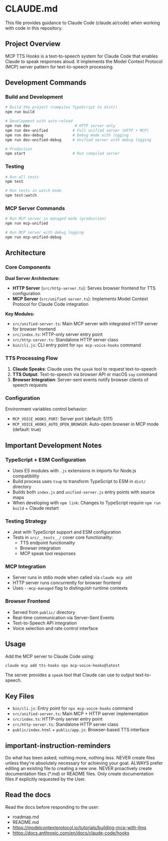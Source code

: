 # CLAUDE.md

This file provides guidance to Claude Code (claude.ai/code) when working with code in this repository.

## Project Overview

MCP TTS Hooks is a text-to-speech system for Claude Code that enables Claude to speak responses aloud. It implements the Model Context Protocol (MCP) server pattern for text-to-speech processing.

## Development Commands

### Build and Development
```bash
# Build the project (compiles TypeScript to dist/)
npm run build

# Development with auto-reload
npm run dev                    # HTTP server only
npm run dev-unified           # Full unified server (HTTP + MCP)
npm run dev-debug             # Debug mode with logging
npm run dev-unified-debug     # Unified server with debug logging

# Production
npm start                     # Run compiled server
```

### Testing
```bash
# Run all tests
npm test

# Run tests in watch mode
npm test:watch
```

### MCP Server Commands
```bash
# Run MCP server in managed mode (production)
npm run mcp-unified

# Run MCP server with debug logging
npm run mcp-unified-debug
```

## Architecture

### Core Components

**Dual Server Architecture:**
- **HTTP Server** (`src/http-server.ts`): Serves browser frontend for TTS configuration
- **MCP Server** (`src/unified-server.ts`): Implements Model Context Protocol for Claude Code integration

**Key Modules:**
- `src/unified-server.ts`: Main MCP server with integrated HTTP server for browser frontend
- `src/index.ts`: HTTP-only server entry point
- `src/http-server.ts`: Standalone HTTP server class
- `bin/cli.js`: CLI entry point for `npx mcp-voice-hooks` command

### TTS Processing Flow

1. **Claude Speaks**: Claude uses the `speak` tool to request text-to-speech
2. **TTS Output**: Text-to-speech via browser API or macOS `say` command
3. **Browser Integration**: Server-sent events notify browser clients of speech requests


### Configuration

Environment variables control behavior:
- `MCP_VOICE_HOOKS_PORT`: Server port (default: 5111)
- `MCP_VOICE_HOOKS_AUTO_OPEN_BROWSER`: Auto-open browser in MCP mode (default: true)

## Important Development Notes

### TypeScript + ESM Configuration
- Uses ES modules with `.js` extensions in imports for Node.js compatibility
- Build process uses `tsup` to transform TypeScript to ESM in `dist/` directory
- Builds both `index.js` and `unified-server.js` entry points with source maps
- When developing with `npm link`: Changes to TypeScript require `npm run build` + Claude restart

### Testing Strategy
- Jest with TypeScript support and ESM configuration
- Tests in `src/__tests__/` cover core functionality:
  - TTS endpoint functionality
  - Browser integration
  - MCP speak tool responses

### MCP Integration
- Server runs in stdio mode when called via `claude mcp add`
- HTTP server runs concurrently for browser frontend
- Uses `--mcp-managed` flag to distinguish runtime contexts

### Browser Frontend
- Served from `public/` directory
- Real-time communication via Server-Sent Events
- Text-to-Speech API integration
- Voice selection and rate control interface

## Usage

Add the MCP server to Claude Code using:
```bash
claude mcp add tts-hooks npx mcp-voice-hooks@latest
```

The server provides a `speak` tool that Claude can use to output text-to-speech.

## Key Files

- `bin/cli.js`: Entry point for `npx mcp-voice-hooks` command
- `src/unified-server.ts`: Main MCP + HTTP server implementation  
- `src/index.ts`: HTTP-only server entry point
- `src/http-server.ts`: Standalone HTTP server class
- `public/index.html` + `public/app.js`: Browser-based TTS interface

## important-instruction-reminders
Do what has been asked; nothing more, nothing less.
NEVER create files unless they're absolutely necessary for achieving your goal.
ALWAYS prefer editing an existing file to creating a new one.
NEVER proactively create documentation files (*.md) or README files. Only create documentation files if explicitly requested by the User.

## Read the docs

Read the docs before responding to the user:

- roadmap.md
- README.md
- <https://modelcontextprotocol.io/tutorials/building-mcp-with-llms>
- <https://docs.anthropic.com/en/docs/claude-code/hooks>
